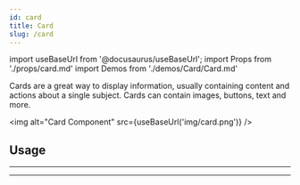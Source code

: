 ```yaml
---
id: card
title: Card
slug: /card
---
```


import useBaseUrl from '@docusaurus/useBaseUrl';
import Props from './props/card.md'
import Demos from './demos/Card/Card.md'

Cards are a great way to display information, usually containing content and
actions about a single subject. Cards can contain images, buttons, text and
more.

<img alt="Card Component" src={useBaseUrl('img/card.png')} />

## Usage

<Demos />

---

<Props />

---
